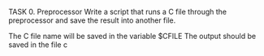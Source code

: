 TASK 0. Preprocessor Write a script that runs a C file through the preprocessor
and save the result into another file.

The C file name will be saved in the variable $CFILE
The output should be saved in the file c
